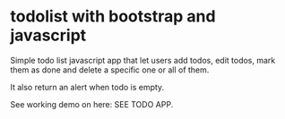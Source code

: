 # todolist with bootstrap and javascript
Simple todo list javascript app that let users add todos, edit todos, mark them as done and delete a specific one or all of them.

It also return an alert when todo is empty.

See working demo on here: SEE TODO APP.
